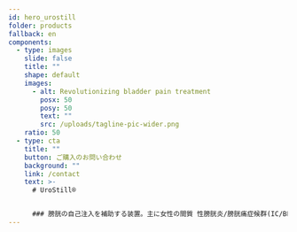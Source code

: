```yaml
---
id: hero_urostill
folder: products
fallback: en
components:
  - type: images
    slide: false
    title: ""
    shape: default
    images:
      - alt: Revolutionizing bladder pain treatment
        posx: 50
        posy: 50
        text: ""
        src: /uploads/tagline-pic-wider.png
    ratio: 50
  - type: cta
    title: ""
    button: ご購入のお問い合わせ
    background: ""
    link: /contact
    text: >-
      # UroStill®


      ### 膀胱の自己注入を補助する装置。主に女性の間質 性膀胱炎/膀胱痛症候群(IC/BPS)患者向けに開発 されました。UroStill®は UroDapter®も含みます
---
```

